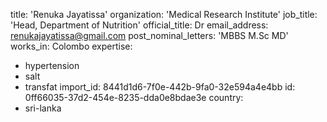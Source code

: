 title: 'Renuka Jayatissa'
organization: 'Medical Research Institute'
job_title: 'Head, Department of Nutrition'
official_title: Dr
email_address: renukajayatissa@gmail.com
post_nominal_letters: 'MBBS M.Sc MD'
works_in: Colombo
expertise:
  - hypertension
  - salt
  - transfat
import_id: 8441d1d6-7f0e-442b-9fa0-32e594a4e4bb
id: 0ff66035-37d2-454e-8235-dda0e8bdae3e
country:
  - sri-lanka
